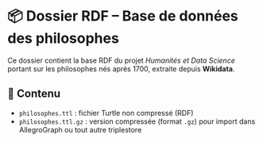 
# 📦 Dossier RDF – Base de données des philosophes

Ce dossier contient la base RDF du projet *Humanités et Data Science* portant sur les philosophes nés après 1700, extraite depuis **Wikidata**.

## 🧾 Contenu

- `philosophes.ttl` : fichier Turtle non compressé (RDF)
- `philosophes.ttl.gz` : version compressée (format `.gz`) pour import dans AllegroGraph ou tout autre triplestore

